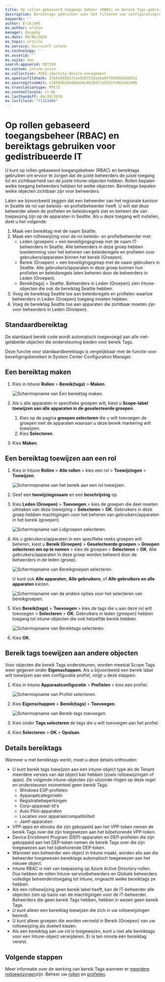 ```yaml
---
title: Op rollen gebaseerd toegangs beheer (RBAC) en bereik Tags gebruiken voor gedistribueerde toegang in intune | Microsoft Docs
description: Bereiktags gebruiken voor het filteren van configuratieprofielen op specifieke rollen.
keywords: ''
author: ErikjeMS
ms.author: erikje
manager: dougeby
ms.date: 08/06/2019
ms.topic: article
ms.service: microsoft-intune
ms.technology: ''
ms.assetid: ''
ms.suite: ems
search.appverid: MET150
ms.custom: intune-azure
ms.collection: M365-identity-device-management
ms.openlocfilehash: 2fb82b02057e1e028755da16a05755b0b8ddb93a
ms.sourcegitcommit: c19584b36448bbd4c8638d7cab552fe9b3eb3408
ms.translationtype: MTE75
ms.contentlocale: nl-NL
ms.lasthandoff: 09/20/2019
ms.locfileid: "71163806"
---
```

# <a name="use-role-based-access-control-rbac-and-scope-tags-for-distributed-it"></a>Op rollen gebaseerd toegangsbeheer (RBAC) en bereiktags gebruiken voor gedistribueerde IT

U kunt op rollen gebaseerd toegangsbeheer (RBAC) en bereiktags gebruiken om ervoor te zorgen dat de juiste beheerders de juiste toegang tot en zichtbaarheid van de juiste Intune-objecten hebben. Rollen bepalen welke toegang beheerders hebben tot welke objecten. Bereiktags bepalen welke objecten zichtbaar zijn voor beheerders.

Laten we bijvoorbeeld zeggen dat een beheerder van het regionale kantoor in Seattle de rol van beleids- en profielbeheerder heeft. U wilt dat deze beheerder alleen de profielen en beleidsregels ziet en beheert die van toepassing zijn op de apparaten in Seattle. Als u deze toegang wilt instellen, doet u het volgende:

1. Maak een bereiktag met de naam Seattle.
2. Maak een roltoewijzing voor de rol beleids- en profielbeheerder met: 
    - Leden (groepen) = een beveiligingsgroep met de naam IT-beheerders in Seattle. Alle beheerders in deze groep hebben toestemming voor het beheren van beleidsregels en profielen voor gebruikers/apparaten binnen het bereik (Groepen).
    - Bereik (Groepen) = een beveiligingsgroep met de naam gebruikers in Seattle. Alle gebruikers/apparaten in deze groep kunnen hun profielen en beleidsregels laten beheren door de beheerders in Leden (Groepen). 
    - Bereik(tags) = Seattle. Beheerders in Leden (Groepen) zien Intune-objecten die ook de bereiktag Seattle hebben.
3. Voeg de bereiktag Seattle toe aan beleidsregels en profielen waartoe beheerders in Leden (Groepen) toegang moeten hebben.
4. Voeg de bereiktag Seattle toe aan apparaten die zichtbaar moeten zijn voor beheerders in Leden (Groepen). 

## <a name="default-scope-tag"></a>Standaardbereiktag
De standaard bereik code wordt automatisch toegevoegd aan alle niet-gelabelde objecten die ondersteuning bieden voor bereik Tags.

Deze functie voor standaardbereiktags is vergelijkbaar met de functie voor beveiligingsbereiken in System Center Configuration Manager. 

## <a name="to-create-a-scope-tag"></a>Een bereiktag maken

1. Kies in Intune **Rollen** > **Bereik(tags)**  > **Maken**.

    ![Schermopname van Een bereiktag maken.](./media/scope-tags/create-scope-tag.png)

3. Als u alle apparaten in specifieke groepen wilt, kiest u **Scope-label toewijzen aan alle apparaten in de geselecteerde groepen**.
    1. Kies op de pagina **groepen selecteren** die u wilt toevoegen de groepen met de apparaten waaraan u deze bereik markering wilt toewijzen.
    2. Kies **Selecteren**.
4. Kies **Maken**.

## <a name="to-assign-a-scope-tag-to-a-role"></a>Een bereiktag toewijzen aan een rol

1. Kies in Intune **Rollen** > **Alle rollen** > kies een rol > **Toewijzingen** > **Toewijzen**.

    ![Schermopname van het bereik aan een rol toewijzen.](./media/scope-tags/assign-scope-to-role.png)

2. Geef een **toewijzingsnaam** en een **beschrijving** op.
3. Kies **Leden (Groepen)**  > **Toevoegen** > kies de groepen die deel moeten uitmaken van deze toewijzing > **Selecteren** > **OK**. Gebruikers in deze groep hebben machtigingen voor het beheren van gebruikers/apparaten in het bereik (groepen).

    ![Schermopname van Lidgroepen selecteren.](./media/scope-tags/select-member-groups.png)

4. Als u gebruikers/apparaten in een specifieke reeks groepen wilt beheren, kiest u **Bereik (Groepen)**  > **Geselecteerde groepen** > **Groepen selecteren om op te nemen** > kies de groepen > **Selecteren** > **OK**. Alle gebruikers/apparaten in deze groep worden beheerd door de beheerders in de leden (groep).

    ![Schermopname van Bereikgroepen selecteren.](./media/scope-tags/select-scope-groups.png)

    U kunt ook **Alle apparaten**, **Alle gebruikers**, of **Alle gebruikers en alle apparaten** kiezen.

    ![Schermopname van de andere opties voor het selecteren van bereikgroepen.](./media/scope-tags/scope-group-other-options.png)
    
5. Kies **Bereik(tags)**  > **Toevoegen** > kies de tags die u aan deze rol wilt toevoegen > **Selecteren** > **OK**. Gebruikers in leden (groepen) hebben toegang tot intune-objecten die ook hetzelfde bereik hebben.

    ![Schermopname van Bereiktags selecteren.](./media/scope-tags/select-scope-tags.png)

6. Kies **OK**. 

## <a name="assign-scope-tags-to-other-objects"></a>Bereik tags toewijzen aan andere objecten

Voor objecten die bereik Tags ondersteunen, worden meestal Scope Tags weer gegeven onder **Eigenschappen**. Als u bijvoorbeeld een bereik label wilt toewijzen aan een configuratie profiel, volgt u deze stappen:

1. Kies in Intune **Apparaatconfiguratie** > **Profielen** > kies een profiel.

    ![Schermopname van Profiel selecteren.](./media/scope-tags/choose-profile.png)

2. Kies **Eigenschappen** > **Bereik(tags)**  > **Toevoegen**.

    ![Schermopname van Bereik-tags toevoegen.](./media/scope-tags/add-scope-tags.png)

3. Kies onder **Tags selecteren** de tags die u wilt toevoegen aan het profiel.
4. Kies **Selecteren** > **OK** > **Opslaan**.


## <a name="scope-tag-details"></a>Details bereiktags
Wanneer u met bereiktags werkt, moet u deze details onthouden: 

- U kunt bereik tags toewijzen aan een intune-object type als de Tenant meerdere versies van dat object kan hebben (zoals roltoewijzingen of apps).
  De volgende intune-objecten zijn uitzonde ringen op deze regel en ondersteunen momenteel geen bereik Tags:
    - Windows ESP-profielen
    - Apparaatcategorieën
    - Registratiebeperkingen
    - Corp-apparaat-Id's
    - Auto Pilot-apparaten
    - Locaties voor apparaatcompatibiliteit
    - Jamf-apparaten
- VPP-apps en ebooks die zijn gekoppeld aan het VPP-token nemen de bereik Tags over die zijn toegewezen aan het bijbehorende VPP-token.
- Device Enrollment Program (DEP)-apparaten en DEP-profielen die zijn gekoppeld aan het DEP-token nemen de bereik Tags over die zijn toegewezen aan het bijbehorende DEP-token.
- Wanneer een beheerder een object in Intune maakt, worden alle aan die beheerder toegewezen bereiktags automatisch toegewezen aan het nieuwe object.
- Intune RBAC is niet van toepassing op Azure Active Directory-rollen. Dus hebben de rollen Intune-servicebeheerders en Globale beheerders volledige beheerderstoegang tot Intune, ongeacht welke bereiktags ze hebben.
- Als een roltoewijzing geen bereik label heeft, kan de IT-beheerder alle objecten zien op basis van de machtigingen voor de IT-beheerder. Beheerders die geen bereik Tags hebben, hebben in wezen geen bereik Tags.
- U kunt alleen een bereiktag toewijzen die zich in uw roltoewijzingen bevindt.
- U kunt alleen groepen die worden vermeld in Bereik (Groepen) van uw roltoewijzing als doelwit kiezen.
- Als een bereiktag aan uw rol is toegewezen, kunt u niet alle bereiktags voor een Intune-object verwijderen. Er is ten minste één bereiktag vereist.

## <a name="next-steps"></a>Volgende stappen

Meer informatie over de werking van bereik Tags wanneer er [meerdere roltoewijzingen](role-based-access-control.md#multiple-role-assignments)zijn.
Beheer uw [rollen](role-based-access-control.md) en [profielen](device-profile-assign.md).
